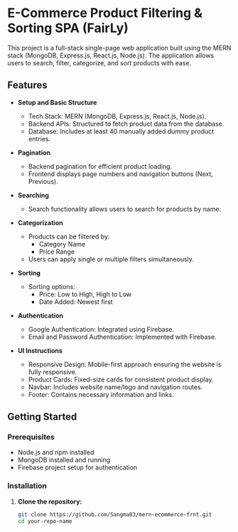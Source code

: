 
# E-Commerce Product Filtering & Sorting SPA (FairLy)

This project is a full-stack single-page web application built using the MERN stack (MongoDB, Express.js, React.js, Node.js). The application allows users to search, filter, categorize, and sort products with ease.

## Features

- **Setup and Basic Structure**
  - Tech Stack: MERN (MongoDB, Express.js, React.js, Node.js).
  - Backend APIs: Structured to fetch product data from the database.
  - Database: Includes at least 40 manually added dummy product entries.

- **Pagination**
  - Backend pagination for efficient product loading.
  - Frontend displays page numbers and navigation buttons (Next, Previous).

- **Searching**
  - Search functionality allows users to search for products by name.

- **Categorization**
  - Products can be filtered by:
    - Category Name
    - Price Range
  - Users can apply single or multiple filters simultaneously.

- **Sorting**
  - Sorting options:
    - Price: Low to High, High to Low
    - Date Added: Newest first

- **Authentication**
  - Google Authentication: Integrated using Firebase.
  - Email and Password Authentication: Implemented with Firebase.

- **UI Instructions**
  - Responsive Design: Mobile-first approach ensuring the website is fully responsive.
  - Product Cards: Fixed-size cards for consistent product display.
  - Navbar: Includes website name/logo and navigation routes.
  - Footer: Contains necessary information and links.

## Getting Started

### Prerequisites

- Node.js and npm installed
- MongoDB installed and running
- Firebase project setup for authentication

### Installation

1. **Clone the repository:**

   ```bash
   git clone https://github.com/Sangma83/mern-ecommerce-frnt.git
   cd your-repo-name

